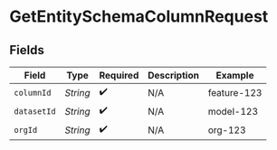 # GetEntitySchemaColumnRequest


## Fields

| Field              | Type               | Required           | Description        | Example            |
| ------------------ | ------------------ | ------------------ | ------------------ | ------------------ |
| `columnId`         | *String*           | :heavy_check_mark: | N/A                | feature-123        |
| `datasetId`        | *String*           | :heavy_check_mark: | N/A                | model-123          |
| `orgId`            | *String*           | :heavy_check_mark: | N/A                | org-123            |